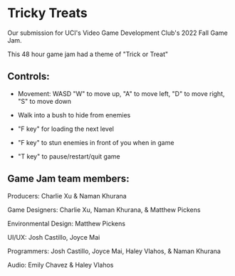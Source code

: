 # Tricky Treats
Our submission for UCI's Video Game Development Club's 2022 Fall Game Jam. 

This 48 hour game jam had a theme of "Trick or Treat"

## Controls:

- Movement: WASD "W" to move up, "A" to move left, "D" to move right, "S" to move down

- Walk into a bush to hide from enemies

- "F key" for loading the next level 

- "F key" to stun enemies in front of you when in game

- "T key" to pause/restart/quit game 

## Game Jam team members:

Producers: Charlie Xu &  Naman Khurana

Game Designers: Charlie Xu,  Naman Khurana, & Matthew Pickens

Environmental Design: Matthew Pickens

UI/UX: Josh Castillo, Joyce Mai

Programmers:  Josh Castillo, Joyce Mai,  Haley Vlahos,  &  Naman Khurana

Audio: Emily Chavez & Haley Vlahos

